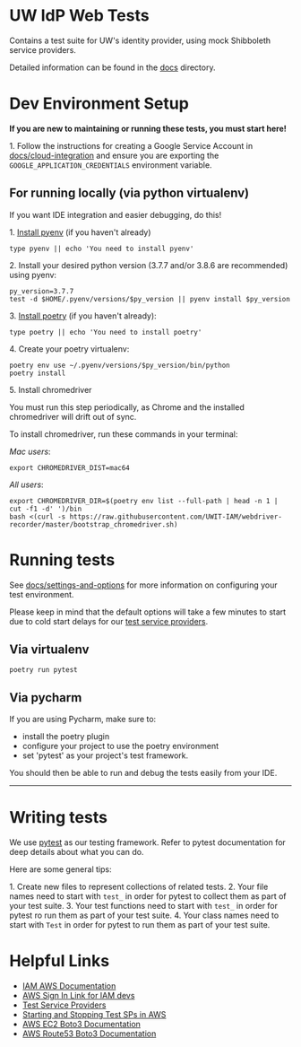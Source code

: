 # UW IdP Web Tests

Contains a test suite for UW's identity provider, using mock Shibboleth service providers.

Detailed information can be found in the [docs](docs) directory.

# Dev Environment Setup

**If you are new to maintaining or running these tests, you must start here!**

1\. Follow the instructions for creating a Google Service Account in 
[docs/cloud-integration](docs/cloud-integration.md#CreatingAServiceAccount) and ensure you are 
exporting the `GOOGLE_APPLICATION_CREDENTIALS` environment variable.

## For running locally (via python virtualenv)

If you want IDE integration and easier debugging, do this!

1\. [Install pyenv](https://github.com/pyenv/pyenv#installation) (if you haven't already)

```
type pyenv || echo 'You need to install pyenv'
```


2\. Install your desired python version (3.7.7 and/or 3.8.6 are recommended) using pyenv:

```
py_version=3.7.7
test -d $HOME/.pyenv/versions/$py_version || pyenv install $py_version
```

3\. [Install poetry](https://python-poetry.org/docs/#osx--linux--bashonwindows-install-instructions) (if you haven't already):

```
type poetry || echo 'You need to install poetry'
```


4\. Create your poetry virtualenv:

```
poetry env use ~/.pyenv/versions/$py_version/bin/python
poetry install
```

5\. Install chromedriver

You must run this step periodically, as Chrome and the installed chromedriver will
drift out of sync. 

To install chromedriver, run these commands in your terminal:

*Mac users*: 

```
export CHROMEDRIVER_DIST=mac64
```

*All users*:

```
export CHROMEDRIVER_DIR=$(poetry env list --full-path | head -n 1 | cut -f1 -d' ')/bin
bash <(curl -s https://raw.githubusercontent.com/UWIT-IAM/webdriver-recorder/master/bootstrap_chromedriver.sh)
```

# Running tests

See [docs/settings-and-options](docs/settings-and-options.md)
for more information on configuring your test environment.

Please keep in mind that the default options will take a few minutes to start due to cold start delays for our
[test service providers](docs/test-service-providers.md).


## Via virtualenv

```
poetry run pytest
```

## Via pycharm

If you are using Pycharm, make sure to:

- install the poetry plugin
-  configure your project to use the poetry environment 
- set 'pytest' as your project's test framework.

You should then be able to run and debug the tests easily from your IDE.

---

# Writing tests

We use [pytest](https://pytest.org) as our testing framework. Refer to pytest documentation for deep details about 
what you can do.

Here are some general tips:

1\. Create new files to represent collections of related tests.
2\. Your file names need to start with `test_` in order for pytest to collect them as part of your test suite.
3\. Your test functions need to start with `test_` in order for pytest ro run them as part of your test suite.
4\. Your class names need to start with `Test` in order for pytest to run them as part of your test suite.


# Helpful Links

- [IAM AWS Documentation](https://wiki.cac.washington.edu/pages/viewpage.action?pageId=85600799)
- [AWS Sign In Link for IAM devs](https://idp.u.washington.edu/idp/profile/SAML2/Unsolicited/SSO?providerId=urn:amazon:webservices)
- [Test Service Providers](https://wiki.cac.washington.edu/display/SMW/Test+Service+Providers)
- [Starting and Stopping Test SPs in AWS](https://wiki.cac.washington.edu/display/SMW/Starting+and+Stopping+a+Test+SP+in+AWS)
- [AWS EC2 Boto3 Documentation](https://boto3.amazonaws.com/v1/documentation/api/latest/reference/services/ec2.html)
- [AWS Route53 Boto3 Documentation](https://boto3.amazonaws.com/v1/documentation/api/latest/reference/services/route53.html)
